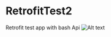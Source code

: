 # RetrofitTest2
Retrofit test app with bash Api
![Alt text](http://www.picshare.ru/uploads/191027/vC8lcv6o5T.jpg "Optional title")

